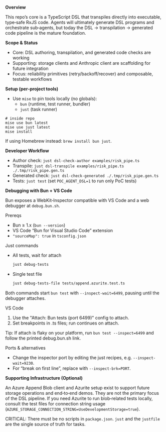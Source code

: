 **Overview**

This repo’s core is a TypeScript DSL that transpiles directly into executable, type‑safe RxJS code. Agents will ultimately generate DSL programs and orchestrate sub‑agents, but today the DSL → transpilation → generated code pipeline is the mature foundation.

**Scope & Status**

- Core: DSL authoring, transpilation, and generated code checks are working
- Supporting: storage clients and Anthropic client are scaffolding for future integration
- Focus: reliability primitives (retry/backoff/recover) and composable, testable workflows

**Setup (per‑project tools)**

- Use `mise` to pin tools locally (no globals):
  - `bun` (runtime, test runner, bundler)
  - `just` (task runner)

```
# inside repo
mise use bun latest
mise use just latest
mise install
```

If using Homebrew instead: `brew install bun just`.

**Developer Workflow**

- Author check: `just dsl-check-author examples/risk_pipe.ts`
- Transpile: `just dsl-transpile examples/risk_pipe.ts ./.tmp/risk_pipe.gen.ts`
- Generated check: `just dsl-check-generated ./.tmp/risk_pipe.gen.ts`
- Tests: `just test` (set `POC_AGENT_DSL=1` to run only PoC tests)

**Debugging with Bun + VS Code**

Bun exposes a WebKit‑Inspector compatible with VS Code and a web debugger at `debug.bun.sh`.

Prereqs
- Bun ≥ 1.x (`bun --version`)
- VS Code “Bun for Visual Studio Code” extension
- `"sourceMap": true` in `tsconfig.json`

Just commands
- All tests, wait for attach
  ```bash
  just debug-tests
  ```

- Single test file
  ```bash
  just debug-tests-file tests/append.azurite.test.ts
  ```

Both commands start `bun test` with `--inspect-wait=6499`, pausing until the debugger attaches.

VS Code
1. Use the "Attach: Bun tests (port 6499)" config to attach.
2. Set breakpoints in .ts files; run continues on attach.

Tip: If attach is flaky on your platform, run `bun test --inspect=6499` and follow the printed debug.bun.sh link.

Ports & alternatives
- Change the inspector port by editing the just recipes, e.g. `--inspect-wait=9230`.
- For “break on first line”, replace with `--inspect-brk=PORT`.

**Supporting Infrastructure (Optional)**

An Azure Append Blob client and Azurite setup exist to support future storage operations and end‑to‑end demos. They are not the primary focus of the DSL pipeline. If you need Azurite to run blob‑related tests locally, consult the test files for connection string usage (`AZURE_STORAGE_CONNECTION_STRING=UseDevelopmentStorage=true`).

CRITICAL: There must be no scripts in `package.json`. `just` and the `justfile` are the single source of truth for tasks.
